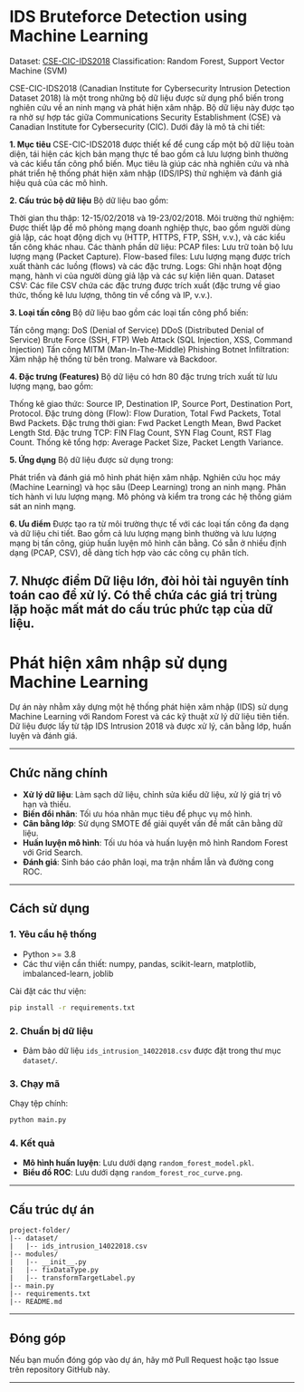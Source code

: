 # IDS Bruteforce Detection using Machine Learning
Dataset: [CSE-CIC-IDS2018](https://registry.opendata.aws/cse-cic-ids2018/)
Classification: Random Forest, Support Vector Machine (SVM)

CSE-CIC-IDS2018 (Canadian Institute for Cybersecurity Intrusion Detection Dataset 2018) là một trong những bộ dữ liệu được sử dụng phổ biến trong nghiên cứu về an ninh mạng và phát hiện xâm nhập. Bộ dữ liệu này được tạo ra nhờ sự hợp tác giữa Communications Security Establishment (CSE) và Canadian Institute for Cybersecurity (CIC). Dưới đây là mô tả chi tiết:

**1. Mục tiêu**
CSE-CIC-IDS2018 được thiết kế để cung cấp một bộ dữ liệu toàn diện, tái hiện các kịch bản mạng thực tế bao gồm cả lưu lượng bình thường và các kiểu tấn công phổ biến. Mục tiêu là giúp các nhà nghiên cứu và nhà phát triển hệ thống phát hiện xâm nhập (IDS/IPS) thử nghiệm và đánh giá hiệu quả của các mô hình.

**2. Cấu trúc bộ dữ liệu**
Bộ dữ liệu bao gồm:

Thời gian thu thập: 12-15/02/2018 và 19-23/02/2018.
Môi trường thử nghiệm: Được thiết lập để mô phỏng mạng doanh nghiệp thực, bao gồm người dùng giả lập, các hoạt động dịch vụ (HTTP, HTTPS, FTP, SSH, v.v.), và các kiểu tấn công khác nhau.
Các thành phần dữ liệu:
PCAP files: Lưu trữ toàn bộ lưu lượng mạng (Packet Capture).
Flow-based files: Lưu lượng mạng được trích xuất thành các luồng (flows) và các đặc trưng.
Logs: Ghi nhận hoạt động mạng, hành vi của người dùng giả lập và các sự kiện liên quan.
Dataset CSV: Các file CSV chứa các đặc trưng được trích xuất (đặc trưng về giao thức, thống kê lưu lượng, thông tin về cổng và IP, v.v.).

**3. Loại tấn công**
Bộ dữ liệu bao gồm các loại tấn công phổ biến:

Tấn công mạng:
DoS (Denial of Service)
DDoS (Distributed Denial of Service)
Brute Force (SSH, FTP)
Web Attack (SQL Injection, XSS, Command Injection)
Tấn công MITM (Man-In-The-Middle)
Phishing
Botnet
Infiltration: Xâm nhập hệ thống từ bên trong.
Malware và Backdoor.

**4. Đặc trưng (Features)**
Bộ dữ liệu có hơn 80 đặc trưng trích xuất từ lưu lượng mạng, bao gồm:

Thống kê giao thức: Source IP, Destination IP, Source Port, Destination Port, Protocol.
Đặc trưng dòng (Flow): Flow Duration, Total Fwd Packets, Total Bwd Packets.
Đặc trưng thời gian: Fwd Packet Length Mean, Bwd Packet Length Std.
Đặc trưng TCP: FIN Flag Count, SYN Flag Count, RST Flag Count.
Thống kê tổng hợp: Average Packet Size, Packet Length Variance.

**5. Ứng dụng**
Bộ dữ liệu được sử dụng trong:

Phát triển và đánh giá mô hình phát hiện xâm nhập.
Nghiên cứu học máy (Machine Learning) và học sâu (Deep Learning) trong an ninh mạng.
Phân tích hành vi lưu lượng mạng.
Mô phỏng và kiểm tra trong các hệ thống giám sát an ninh mạng.

**6. Ưu điểm**
Được tạo ra từ môi trường thực tế với các loại tấn công đa dạng và dữ liệu chi tiết.
Bao gồm cả lưu lượng mạng bình thường và lưu lượng mạng bị tấn công, giúp huấn luyện mô hình cân bằng.
Có sẵn ở nhiều định dạng (PCAP, CSV), dễ dàng tích hợp vào các công cụ phân tích.

**7. Nhược điểm**
Dữ liệu lớn, đòi hỏi tài nguyên tính toán cao để xử lý.
Có thể chứa các giá trị trùng lặp hoặc mất mát do cấu trúc phức tạp của dữ liệu.
-----------------------------------------------------------------------------------------------------------------------------------------------------------------------
# Phát hiện xâm nhập sử dụng Machine Learning

Dự án này nhằm xây dựng một hệ thống phát hiện xâm nhập (IDS) sử dụng Machine Learning với Random Forest và các kỹ thuật xử lý dữ liệu tiên tiến. Dữ liệu được lấy từ tập IDS Intrusion 2018 và được xử lý, cân bằng lớp, huấn luyện và đánh giá.

---

## Chức năng chính

- **Xử lý dữ liệu**: Làm sạch dữ liệu, chỉnh sửa kiểu dữ liệu, xử lý giá trị vô hạn và thiếu.
- **Biến đổi nhãn**: Tối ưu hóa nhãn mục tiêu để phục vụ mô hình.
- **Cân bằng lớp**: Sử dụng SMOTE để giải quyết vấn đề mất cân bằng dữ liệu.
- **Huấn luyện mô hình**: Tối ưu hóa và huấn luyện mô hình Random Forest với Grid Search.
- **Đánh giá**: Sinh báo cáo phân loại, ma trận nhầm lẫn và đường cong ROC.

---

## Cách sử dụng

### 1. Yêu cầu hệ thống
- Python >= 3.8
- Các thư viện cần thiết: numpy, pandas, scikit-learn, matplotlib, imbalanced-learn, joblib

Cài đặt các thư viện:

```bash
pip install -r requirements.txt
```

### 2. Chuẩn bị dữ liệu

- Đảm bảo dữ liệu `ids_intrusion_14022018.csv` được đặt trong thư mục `dataset/`.

### 3. Chạy mã

Chạy tệp chính:

```bash
python main.py
```

### 4. Kết quả
- **Mô hình huấn luyện**: Lưu dưới dạng `random_forest_model.pkl`.
- **Biểu đồ ROC**: Lưu dưới dạng `random_forest_roc_curve.png`.

---

## Cấu trúc dự án

```
project-folder/
|-- dataset/
|   |-- ids_intrusion_14022018.csv
|-- modules/
|   |-- __init__.py
|   |-- fixDataType.py
|   |-- transformTargetLabel.py
|-- main.py
|-- requirements.txt
|-- README.md
```

---

## Đóng góp

Nếu bạn muốn đóng góp vào dự án, hãy mở Pull Request hoặc tạo Issue trên repository GitHub này.

---



